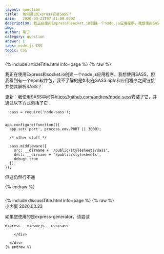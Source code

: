 ```yaml
---
layout: question
title:  如何通过Express安装SASS？
date:   2020-03-23T07:41:09.000Z
description: 我正在使用Express和socket.io创建一个node.js应用程序。我想使用SASS，但我看到有一个npm软件包，我不了解的是如何在SASS np...
img: 
author: 斯丁
category: question
answer: 1
tags: node.js CSS
topic: CSS
---
```

<div class="article-root">
  <div class="article">
    {% include articleTitle.html info=page %}
    {% raw %}
    <div class="article-content"><p><font style="vertical-align: inherit;"><font style="vertical-align: inherit;">我正在使用Express和socket.io创建一个node.js应用程序。</font><font style="vertical-align: inherit;">我想使用SASS，但我看到有一个npm软件包，我不了解的是如何在SASS npm和应用程序之间链接并使其解析SASS？</font></font></p>

<p><font style="vertical-align: inherit;"><font style="vertical-align: inherit;">更新：我使用SASS中间件</font></font><a href="https://github.com/andrew/node-sass"><font style="vertical-align: inherit;"><font style="vertical-align: inherit;">https://github.com/andrew/node-sass</font></font></a><font style="vertical-align: inherit;"><font style="vertical-align: inherit;">安装了它，并通过以下方式包括了它：</font></font></p>

<pre><code>  sass = require('node-sass');<font></font>
<font></font>
<font></font>
app.configure(function(){<font></font>
  app.set('port', process.env.PORT || 3000);<font></font>
<font></font>
  /* other stuff */<font></font>
<font></font>
  sass.middleware({<font></font>
    src: __dirname + '/public/stylesheets/sass',<font></font>
    dest: __dirname + '/public/stylesheets',<font></font>
    debug: true<font></font>
  });<font></font>
});<font></font>
</code></pre>

<p><font style="vertical-align: inherit;"><font style="vertical-align: inherit;">但这仍然行不通</font></font></p></div>
    {% endraw %}
  </div>
  <p style="height: 0;width:0;overflow: hidden;"> 第2921篇《如何通过Express安装SASS？》来自Winter(https://github.com/aiyld/aiyld.github.io)的站点</p>
  <div class="discuss-wrapper">
    {% include discussTitle.html info=page %}
    {% raw %}
    <div class="discuss-item">
        <div class="discuss-parent">
          <div class="discuss-meta">
            <span class="discuss-user">小卤蛋</span>
            <span class="discuss-time">2020.03.23</span>
          </div>
          <div class="discuss-comment"><p><font style="vertical-align: inherit;"><font style="vertical-align: inherit;">如果您使用的是express-generator，请尝试 </font></font></p>

<pre><code>express --view=ejs --css=sass
</code></pre></div>
        </div>
        
      </div>
    {% endraw %}
  </div>
<div>
